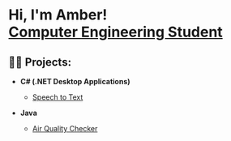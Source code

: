 <h1>Hi, I'm Amber! <br/><a href="https://github.com/ButteredBisc">Computer Engineering Student</a>

<h2>👨‍💻 Projects:</h2>

- <b>C# (.NET Desktop Applications)</b>
  - [Speech to Text](https://github.com/ButteredBisc/SpeechToText/)
    
- <b>Java</b>
  - [Air Quality Checker](https://github.com/ButteredBisc/AirQualityChecker)

<!--
<h2> 🤳 Connect with me:</h2>


[<img align="left" alt="AmberLong | LinkedIn" width="22px" src="https://cdn.jsdelivr.net/npm/simple-icons@v3/icons/linkedin.svg" />][linkedin]

[linkedin]: www.linkedin.com/in/amber-long686

**ButteredBisc/ButteredBisc** is a ✨ _special_ ✨ repository because its `README.md` (this file) appears on your GitHub profile.

Here are some ideas to get you started:

- 🔭 I’m currently working on ...
- 🌱 I’m currently learning ...
- 👯 I’m looking to collaborate on ...
- 🤔 I’m looking for help with ...
- 💬 Ask me about ...
- 📫 How to reach me: ...
- 😄 Pronouns: ...
- ⚡ Fun fact: ...
-->
